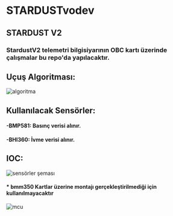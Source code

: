 # STARDUSTvodev
## STARDUST V2


### StardustV2 telemetri bilgisiyarının OBC kartı üzerinde çalışmalar bu repo'da yapılacaktır.


## Uçuş Algoritması:

![algoritma](https://github.com/user-attachments/assets/806b43bb-2112-4491-a0e3-8884295539fb)


## Kullanılacak Sensörler:

  
  #### -BMP581: Basınç verisi alınır.
  #### -BHI360: İvme verisi alınır.


## IOC:
![sensörler şeması](https://github.com/user-attachments/assets/9a84269b-a6c9-462f-92bb-a1df75236688)

#### * bmm350 Kartlar üzerine montajı gerçekleştirilmediği için kullanılmayacaktır

![mcu](https://github.com/user-attachments/assets/587d9d6b-fc9b-4c28-8438-fbc8c3395b11)
